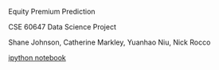 Equity Premium Prediction

CSE 60647 Data Science Project

Shane Johnson, Catherine Markley, Yuanhao Niu, Nick Rocco 

[ipython notebook](https://github.com/yniu87/EquityPremium/blob/master/Predicting_equity_premium.ipynb)
